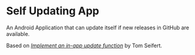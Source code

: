 # Self Updating App

An Android Application that can update itself if new releases in GitHub are available.

Based on [*Implement an in-app update function*](https://medium.com/grandcentrix/implement-an-in-app-updater-1f50fbc38416) by Tom Seifert.
